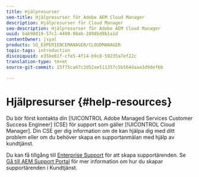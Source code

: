 ```yaml
---
title: Hjälpresurser
seo-title: Hjälpresurser för Adobe AEM Cloud Manager
description: Hjälpresurser för Cloud Manager
seo-description: Hjälpresurser för Adobe AEM Cloud Manager
uuid: bab98819-57c1-4408-98ab-2898bd9b1a1d
contentOwner: jsyal
products: SG_EXPERIENCEMANAGER/CLOUDMANAGER
topic-tags: introduction
discoiquuid: e35be81f-cfe5-4f14-b9c8-59235a7ef22c
translation-type: tm+mt
source-git-commit: 15f75ca67c3d52ae511357c5b564daaa3d9def6b

---
```



# Hjälpresurser {#help-resources}

Du bör först kontakta din [!UICONTROL Adobe Managed Services Customer Success Engineer] (CSE) för support som gäller [!UICONTROL Cloud Manager]. Din CSE ger dig information om de kan hjälpa dig med ditt problem eller om du behöver skapa en supportanmälan med hjälp av kundtjänst.

Du kan få tillgång till [Enterprise Support](https://helpx.adobe.com/contact/enterprise-support.ec.html) för att skapa supportärenden. Se [Gå till AEM Support Portal](https://help.adobe.com/experience-manager/kb/accessing-aem-support-portal.html) för mer information om hur du skapar supportärenden i Kundtjänst.
